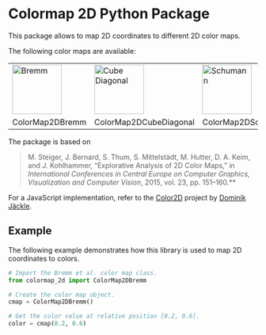 # Colormap 2D Python Package

This package allows to map 2D coordinates to different 2D color maps.

The following color maps are available:

<table>
<tbody>
  <tr>
<td><img src="https://user-images.githubusercontent.com/15887026/184149936-94cb5f32-d072-4517-8d37-697374ecbcbc.png" alt="Bremm" width="100"></td>
<td><img src="https://user-images.githubusercontent.com/15887026/184150013-3d2a8dfc-2d83-4ecb-9151-93939b24cbdc.png" alt="Cube Diagonal" width="100"></td>
<td><img src="https://user-images.githubusercontent.com/15887026/184150040-130322ba-f102-4b3f-8bb9-584c5f594106.png" alt="Schumann" width="100"></td>
<td><img src="https://user-images.githubusercontent.com/15887026/184150056-1366e06a-9ea3-4e8f-8248-aee554555370.png" alt="Steiger" width="100"></td>
<td><img src="https://user-images.githubusercontent.com/15887026/184150078-4fbdd7dc-623b-4add-93a3-805ae21c0239.png" alt="Teuling 2" width="100"></td>
<td><img src="https://user-images.githubusercontent.com/15887026/184150104-d63a70f9-b02e-4637-ab2d-5d4f02af5050.png" alt="Ziegler" width="100"></td>
  </tr>
  <tr>
    <td>ColorMap2DBremm</td>
    <td>ColorMap2DCubeDiagonal</td>
    <td>ColorMap2DSchumann</td>
    <td>ColorMap2DSteiger</td>
    <td>ColorMap2DTeuling2</td>
    <td>ColorMap2DZiegler</td>
  </tr>
</tbody>
</table>

The package is based on 
> M. Steiger, J. Bernard, S. Thum, S. Mittelstädt, M. Hutter, D. A. Keim, and  J. Kohlhammer, “Explorative Analysis of 2D Color Maps,” in _International Conferences in Central Europe on Computer Graphics, Visualization and Computer Vision_, 2015, vol. 23, pp. 151–160.**

For a JavaScript implementation, refer to the [Color2D](https://github.com/dominikjaeckle/Color2D) project by [Dominik Jäckle](http://dominikjaeckle.com/).


## Example

The following example demonstrates how this library is used to map 2D coordinates to colors.

```Python
# Import the Bremm et al. color map class.
from colormap_2d import ColorMap2DBremm

# Create the color map object.
cmap = ColorMap2DBremm()

# Get the color value at relative position [0.2, 0.6].
color = cmap(0.2, 0.6)
```